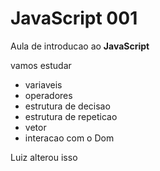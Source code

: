 # JavaScript 001
Aula de introducao ao **JavaScript**

vamos estudar 
- variaveis
- operadores
- estrutura de decisao
- estrutura de repeticao
- vetor
- interacao com o Dom


Luiz alterou isso
